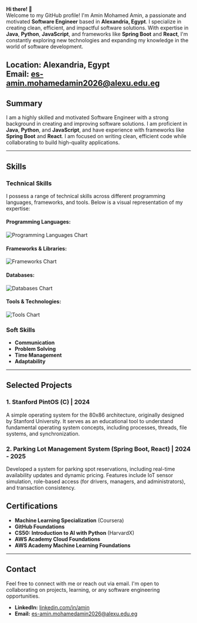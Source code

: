 **Hi there! 👋**  
Welcome to my GitHub profile! I'm Amin Mohamed Amin, a passionate and motivated **Software Engineer** based in **Alexandria, Egypt**. I specialize in creating clean, efficient, and impactful software solutions. With expertise in **Java**, **Python**, **JavaScript**, and frameworks like **Spring Boot** and **React**, I'm constantly exploring new technologies and expanding my knowledge in the world of software development.

**Location:** Alexandria, Egypt  
**Email:** es-amin.mohamedamin2026@alexu.edu.eg  
---

## Summary
I am a highly skilled and motivated Software Engineer with a strong background in creating and improving software solutions. I am proficient in **Java**, **Python**, and **JavaScript**, and have experience with frameworks like **Spring Boot** and **React**. I am focused on writing clean, efficient code while collaborating to build high-quality applications.

---

## Skills

### Technical Skills

I possess a range of technical skills across different programming languages, frameworks, and tools. Below is a visual representation of my expertise:

#### Programming Languages:
![Programming Languages Chart](https://img.shields.io/badge/Skills-Python%20%7C%20Java%20%7C%20C%20%7C%20JavaScript-orange?style=for-the-badge&logo=python&logoColor=yellow)

#### Frameworks & Libraries:
![Frameworks Chart](https://img.shields.io/badge/Frameworks-Spring%20Boot%20%7C%20React%20%7C%20Vue.js%20%7C%20Flask-blue?style=for-the-badge&logo=react&logoColor=white)

#### Databases:
![Databases Chart](https://img.shields.io/badge/Databases-SQL%20%7C%20MySQL-green?style=for-the-badge&logo=mysql&logoColor=white)

#### Tools & Technologies:
![Tools Chart](https://img.shields.io/badge/Tools-Docker%20%7C%20Git%20%7C%20AWS%20%7C%20TensorFlow%20%7C%20PyTorch-purple?style=for-the-badge)

### Soft Skills
- **Communication**
- **Problem Solving**
- **Time Management**
- **Adaptability**

---

## Selected Projects

### 1. Stanford PintOS (C) | 2024
A simple operating system for the 80x86 architecture, originally designed by Stanford University. It serves as an educational tool to understand fundamental operating system concepts, including processes, threads, file systems, and synchronization.

### 2. Parking Lot Management System (Spring Boot, React) | 2024 - 2025
Developed a system for parking spot reservations, including real-time availability updates and dynamic pricing. Features include IoT sensor simulation, role-based access (for drivers, managers, and administrators), and transaction consistency.


## Certifications

- **Machine Learning Specialization** (Coursera)
- **GitHub Foundations**
- **CS50: Introduction to AI with Python** (HarvardX)
- **AWS Academy Cloud Foundations**
- **AWS Academy Machine Learning Foundations**

---

## Contact

Feel free to connect with me or reach out via email. I'm open to collaborating on projects, learning, or any software engineering opportunities.

- **LinkedIn:** [linkedin.com/in/amin](https://linkedin.com/in/amin-mohamed-cse/)
- **Email:** es-amin.mohamedamin2026@alexu.edu.eg
